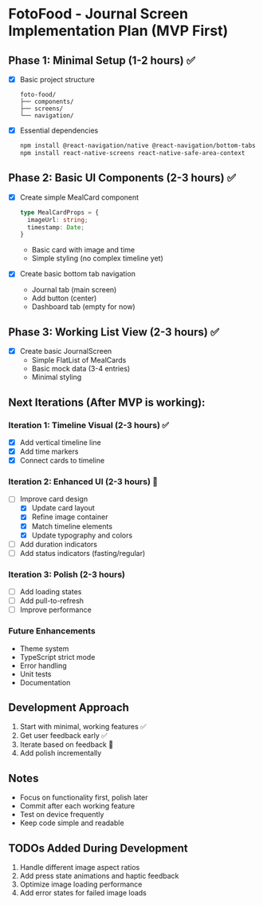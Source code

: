 # FotoFood - Journal Screen Implementation Plan (MVP First)

## Phase 1: Minimal Setup (1-2 hours) ✅
- [x] Basic project structure
  ```
  foto-food/
  ├── components/
  ├── screens/
  └── navigation/
  ```
- [x] Essential dependencies
  ```bash
  npm install @react-navigation/native @react-navigation/bottom-tabs
  npm install react-native-screens react-native-safe-area-context
  ```

## Phase 2: Basic UI Components (2-3 hours) ✅
- [x] Create simple MealCard component
  ```typescript
  type MealCardProps = {
    imageUrl: string;
    timestamp: Date;
  }
  ```
  - Basic card with image and time
  - Simple styling (no complex timeline yet)

- [x] Create basic bottom tab navigation
  - Journal tab (main screen)
  - Add button (center)
  - Dashboard tab (empty for now)

## Phase 3: Working List View (2-3 hours) ✅
- [x] Create basic JournalScreen
  - Simple FlatList of MealCards
  - Basic mock data (3-4 entries)
  - Minimal styling

## Next Iterations (After MVP is working):

### Iteration 1: Timeline Visual (2-3 hours) ✅
- [x] Add vertical timeline line
- [x] Add time markers
- [x] Connect cards to timeline

### Iteration 2: Enhanced UI (2-3 hours) 🔄
- [ ] Improve card design
  - [x] Update card layout
  - [x] Refine image container
  - [x] Match timeline elements
  - [x] Update typography and colors
- [ ] Add duration indicators
- [ ] Add status indicators (fasting/regular)

### Iteration 3: Polish (2-3 hours)
- [ ] Add loading states
- [ ] Add pull-to-refresh
- [ ] Improve performance

### Future Enhancements
- Theme system
- TypeScript strict mode
- Error handling
- Unit tests
- Documentation

## Development Approach
1. Start with minimal, working features ✅
2. Get user feedback early ✅
3. Iterate based on feedback 🔄
4. Add polish incrementally

## Notes
- Focus on functionality first, polish later
- Commit after each working feature
- Test on device frequently
- Keep code simple and readable

## TODOs Added During Development
1. Handle different image aspect ratios
2. Add press state animations and haptic feedback
3. Optimize image loading performance
4. Add error states for failed image loads 